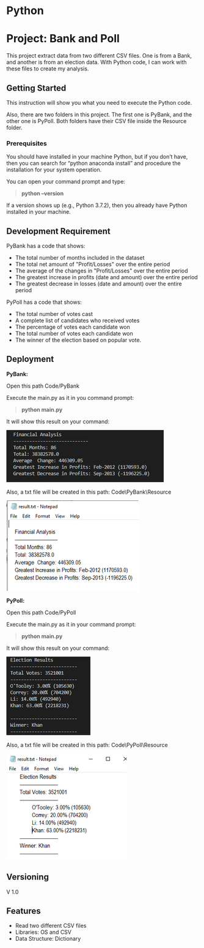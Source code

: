 # Python

# Project: Bank and Poll

This project extract data from two different CSV files. One is from a Bank, and another is from an election data. With Python code, I can work with these files to create my analysis.

## Getting Started

This instruction will show you what you need to execute the Python code.

Also, there are two folders in this project. The first one is PyBank, and the other one is PyPoll. Both folders have their CSV file inside the Resource folder.

### Prerequisites

You should have installed in your machine Python, but if you don’t have, then you can search for “python anaconda install” and procedure the installation for your system operation.

You can open your command prompt and type:
> **python –version**

If a version shows up (e.g., Python 3.7.2), then you already have Python installed in your machine.

## Development Requirement

PyBank has a code that shows:

* The total number of months included in the dataset
* The total net amount of "Profit/Losses" over the entire period
* The average of the changes in "Profit/Losses" over the entire period
* The greatest increase in profits (date and amount) over the entire period
* The greatest decrease in losses (date and amount) over the entire period

PyPoll has a code that shows:

* The total number of votes cast
* A complete list of candidates who received votes
* The percentage of votes each candidate won
* The total number of votes each candidate won
* The winner of the election based on popular vote.

## Deployment

**PyBank:**

Open this path Code/PyBank

Execute the main.py as it in you command prompt:
> **python main.py**

It will show this result on your command:

![GitHub Logo](/Screenshots/pybank_result_command.png)

Also, a txt file will be created in this path:
Code\PyBank\Resource

![GitHub Logo](/Screenshots/pybank_result_txt.png)

**PyPoll:**

Open this path Code/PyPoll

Execute the main.py as it in your command prompt:
> **python main.py**

It will show this result on your command:

![GitHub Logo](/Screenshots/pypoll_result_command.png)

Also, a txt file will be created in this path:
Code\PyPoll\Resource

![GitHub Logo](/Screenshots/pypoll_result_txt.png)

## Versioning

V 1.0

## Features

* Read two different CSV files
* Libraries: OS and CSV
* Data Structure: Dictionary
